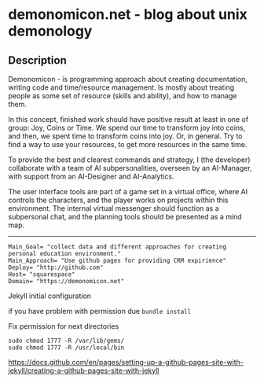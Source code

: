 # demonomicon.net - blog about unix demonology

## Description
Demonomicon - is programming approach about creating documentation, writing code and time/resource management.
Is mostly about treating people as some set of resource (skills and ability), and how to manage them.

In this concept, finished work should have positive result at least in one of group: Joy, Coins or Time.
We spend our time to transform joy into coins,
and then, we spent time to transform coins into joy.
Or, in general. Try to find a way to use your resources, to get more resources in the same time.

To provide the best and clearest commands and strategy, I (the developer) collaborate with a team of AI subpersonalities, overseen by an AI-Manager, with support from an AI-Designer and AI-Analytics.

The user interface tools are part of a game set in a virtual office, where AI controls the characters, and the player works on projects within this environment. The internal virtual messenger should function as a subpersonal chat, and the planning tools should be presented as a mind map.


---

```
Main_Goal= "collect data and different approaches for creating personal education environment."
Main_Approach= "Use github pages for providing CRM expirience"
Deploy= "http://github.com"
Host= "squarespace"
Domain= "https://demonomicon.net"
```

Jekyll initial configuration

if you have problem with permission due ```bundle install```

Fix permission for next directories
```shell
sudo chmod 1777 -R /var/lib/gems/
sudo chmod 1777 -R /usr/local/bin
```

https://docs.github.com/en/pages/setting-up-a-github-pages-site-with-jekyll/creating-a-github-pages-site-with-jekyll


